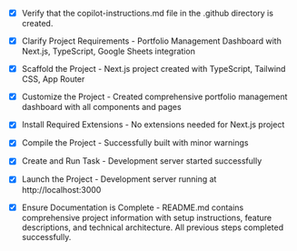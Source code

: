 - [x] Verify that the copilot-instructions.md file in the .github directory is created.

- [x] Clarify Project Requirements - Portfolio Management Dashboard with Next.js, TypeScript, Google Sheets integration

- [x] Scaffold the Project - Next.js project created with TypeScript, Tailwind CSS, App Router

- [x] Customize the Project - Created comprehensive portfolio management dashboard with all components and pages

- [x] Install Required Extensions - No extensions needed for Next.js project

- [x] Compile the Project - Successfully built with minor warnings

- [x] Create and Run Task - Development server started successfully

- [x] Launch the Project - Development server running at http://localhost:3000

- [x] Ensure Documentation is Complete - README.md contains comprehensive project information with setup instructions, feature descriptions, and technical architecture. All previous steps completed successfully.
